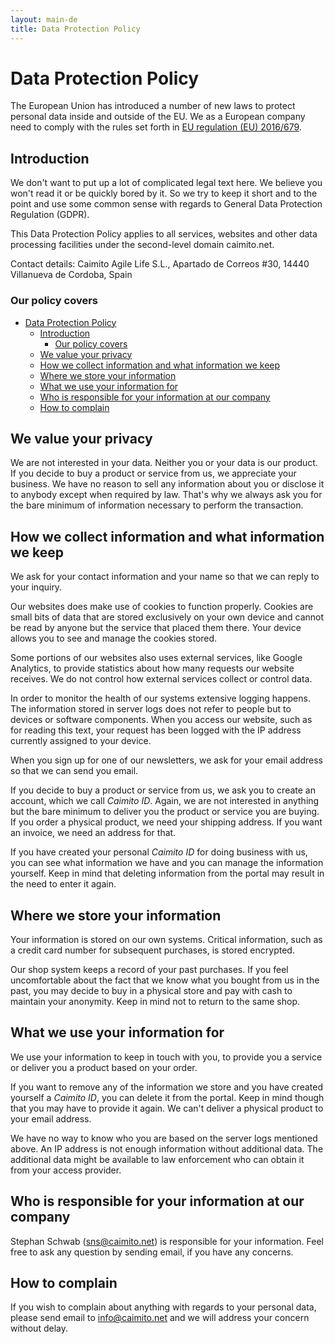```yaml
---
layout: main-de
title: Data Protection Policy
---
```

# Data Protection Policy
The European Union has introduced a number of new laws to protect personal data inside and outside of the EU. We as a European company need to comply with the rules set forth in [EU regulation (EU) 2016/679](https://eur-lex.europa.eu/legal-content/EN/TXT/HTML/?uri=CELEX:32016R0679&from=EN#d1e40-1-1).

## Introduction
We don't want to put up a lot of complicated legal text here. We believe you won't read it or be quickly bored by it. So we try to keep it short and to the point and use some common sense with regards to General Data Protection Regulation (GDPR).

This Data Protection Policy applies to all services, websites and other data processing facilities under the second-level domain caimito.net.

Contact details: Caimito Agile Life S.L., Apartado de Correos #30, 14440 Villanueva de Cordoba, Spain

### Our policy covers

- [Data Protection Policy](#data-protection-policy)
  - [Introduction](#introduction)
    - [Our policy covers](#our-policy-covers)
  - [We value your privacy](#we-value-your-privacy)
  - [How we collect information and what information we keep](#how-we-collect-information-and-what-information-we-keep)
  - [Where we store your information](#where-we-store-your-information)
  - [What we use your information for](#what-we-use-your-information-for)
  - [Who is responsible for your information at our company](#who-is-responsible-for-your-information-at-our-company)
  - [How to complain](#how-to-complain)

## We value your privacy
We are not interested in your data. Neither you or your data is our product. If you decide to buy a product or service from us, we appreciate your business. We have no reason to sell any information about you or disclose it to anybody except when required by law. That's why we always ask you for the bare minimum of information necessary to perform the transaction.

## How we collect information and what information we keep
We ask for your contact information and your name so that we can reply to your inquiry.

Our websites does make use of cookies to function properly. Cookies are small bits of data that are stored exclusively on your own device and cannot be read by anyone but the service that placed them there. Your device allows you to see and manage the cookies stored. 

Some portions of our websites also uses external services, like Google Analytics, to provide statistics about how many requests our website receives. We do not control how external services collect or control data.

In order to monitor the health of our systems extensive logging happens. The information stored in server logs does not refer to people but to devices or software components. When you access our website, such as for reading this text, your request has been logged with the IP address currently assigned to your device.

When you sign up for one of our newsletters, we ask for your email address so that we can send you email.

If you decide to buy a product or service from us, we ask you to create an account, which we call *Caimito ID*. Again, we are not interested in anything but the bare minimum to deliver you the product or service you are buying. If you order a physical product, we need your shipping address. If you want an invoice, we need an address for that.

If you have created your personal *Caimito ID* for doing business with us, you can see what information we have and you can manage the information yourself. Keep in mind that deleting information from the portal may result in the need to enter it again.

## Where we store your information
Your information is stored on our own systems. Critical information, such as a credit card number for subsequent purchases, is stored encrypted.

Our shop system keeps a record of your past purchases. If you feel uncomfortable about the fact that we know what you bought from us in the past, you may decide to buy in a physical store and pay with cash to maintain your anonymity. Keep in mind not to return to the same shop.

## What we use your information for
We use your information to keep in touch with you, to provide you a service or deliver you a product based on your order.

If you want to remove any of the information we store and you have created yourself a *Caimito ID*, you can delete it from the portal. Keep in mind though that you may have to provide it again. We can't deliver a physical product to your email address.

We have no way to know who you are based on the server logs mentioned above. An IP address is not enough information without additional data. The additional data might be available to law enforcement who can obtain it from your access provider.

## Who is responsible for your information at our company
Stephan Schwab (sns@caimito.net) is responsible for your information. Feel free to ask any question by sending email, if you have any concerns.

## How to complain
If you wish to complain about anything with regards to your personal data, please send email to info@caimito.net and we will address your concern without delay.
